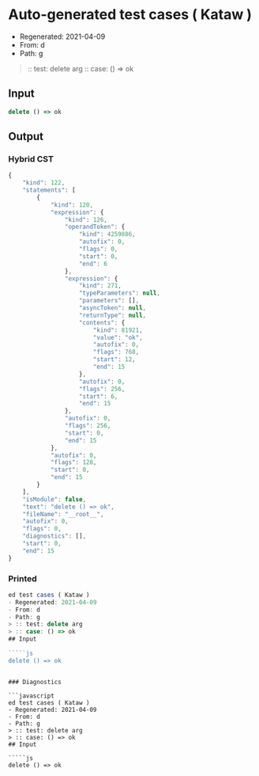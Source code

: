 # Auto-generated test cases ( Kataw )
- Regenerated: 2021-04-09
- From: d
- Path: g
> :: test: delete arg
> :: case: () => ok
## Input

`````js
delete () => ok
`````

## Output

### Hybrid CST

```javascript
{
    "kind": 122,
    "statements": [
        {
            "kind": 120,
            "expression": {
                "kind": 126,
                "operandToken": {
                    "kind": 4259886,
                    "autofix": 0,
                    "flags": 0,
                    "start": 0,
                    "end": 6
                },
                "expression": {
                    "kind": 271,
                    "typeParameters": null,
                    "parameters": [],
                    "asyncToken": null,
                    "returnType": null,
                    "contents": {
                        "kind": 81921,
                        "value": "ok",
                        "autofix": 0,
                        "flags": 768,
                        "start": 12,
                        "end": 15
                    },
                    "autofix": 0,
                    "flags": 256,
                    "start": 6,
                    "end": 15
                },
                "autofix": 0,
                "flags": 256,
                "start": 0,
                "end": 15
            },
            "autofix": 0,
            "flags": 128,
            "start": 0,
            "end": 15
        }
    ],
    "isModule": false,
    "text": "delete () => ok",
    "fileName": "__root__",
    "autofix": 0,
    "flags": 0,
    "diagnostics": [],
    "start": 0,
    "end": 15
}
```

### Printed

```javascript
ed test cases ( Kataw )
- Regenerated: 2021-04-09
- From: d
- Path: g
> :: test: delete arg
> :: case: () => ok
## Input

`````js
delete () => ok
`````
```

### Diagnostics

```javascript
ed test cases ( Kataw )
- Regenerated: 2021-04-09
- From: d
- Path: g
> :: test: delete arg
> :: case: () => ok
## Input

`````js
delete () => ok
`````
```

